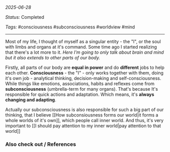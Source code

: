 *2025-06-28*

*Status:* Completed 

*Tags:*  #consciousness #subconsciousness #worldview #mind 

<hr>

Most of my life, I thought of myself as a singular entity - the "I", or the soul with limbs and organs at it's command. Some time ago I started realizing that there's a lot more to it. *Here I'm going to only talk about brain and mind but it also extends to other parts of our body.*

Firstly, all parts of our body are **equal in power** and do **different** jobs to help each other. **Consciousness** - the "I" - only works together with them, doing it's own job - analytical thinking, decision-making and self-consciousness. While things like emotions, associations, habits and reflexes come from **subconsciousness** (umbrella-term for many organs). That's because It's responsible for quick actions and adaptation. Which means, it's **always changing and adapting**. 

Actually our subconsciousness is also responsible for such a big part of our thinking, that I believe [[How subconsiousness forms our world|it forms a whole worlds of it's own]], which people call inner world. And thus, it's very important to [[I should pay attention to my inner world|pay attention to that world]]
### Also check out / References